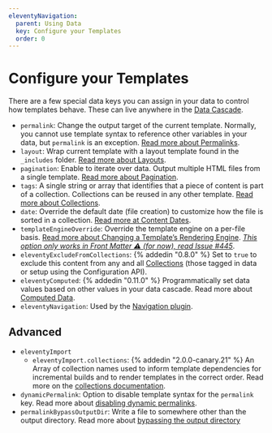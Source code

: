 ```yaml
---
eleventyNavigation:
  parent: Using Data
  key: Configure your Templates
  order: 0
---
```


# Configure your Templates

There are a few special data keys you can assign in your data to control how templates behave. These can live anywhere in the [Data Cascade](/docs/data-cascade/).

- `permalink`: Change the output target of the current template. Normally, you cannot use template syntax to reference other variables in your data, but `permalink` is an exception. [Read more about Permalinks](/docs/permalinks/).
- `layout`: Wrap current template with a layout template found in the `_includes` folder. [Read more about Layouts](/docs/layouts/).
- `pagination`: Enable to iterate over data. Output multiple HTML files from a single template. [Read more about Pagination](/docs/pagination/).
- `tags`: A single string or array that identifies that a piece of content is part of a collection. Collections can be reused in any other template. [Read more about Collections](/docs/collections/).
- `date`: Override the default date (file creation) to customize how the file is sorted in a collection. [Read more at Content Dates](/docs/dates/).
- `templateEngineOverride`: Override the template engine on a per-file basis. [Read more about Changing a Template’s Rendering Engine](/docs/languages/#overriding-the-template-language). [_This option only works in Front Matter ⚠️ (for now), read Issue #445_](https://github.com/11ty/eleventy/issues/445).
- `eleventyExcludeFromCollections`: {% addedin "0.8.0" %} Set to `true` to exclude this content from any and all [Collections](/docs/collections/) (those tagged in data or setup using the Configuration API).
- `eleventyComputed`: {% addedin "0.11.0" %} Programmatically set data values based on other values in your data cascade. Read more about [Computed Data](/docs/data-computed/).
- `eleventyNavigation`: Used by the [Navigation plugin](/docs/plugins/navigation/#adding-templates-to-the-navigation).

## Advanced

- `eleventyImport`
  - `eleventyImport.collections`: {% addedin "2.0.0-canary.21" %} An Array of collection names used to inform template dependencies for incremental builds and to render templates in the correct order. Read more on the [collections documentation](/docs/collections/#declare-your-collections-for-incremental-builds).
- `dynamicPermalink`: Option to disable template syntax for the `permalink` key. Read more about [disabling dynamic permalinks](/docs/permalinks/#disable-templating-in-permalinks).
- `permalinkBypassOutputDir`: Write a file to somewhere other than the output directory. Read more about [bypassing the output directory](/docs/permalinks/#ignore-the-output-directory)
